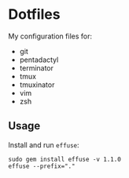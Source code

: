 Dotfiles
========

My configuration files for:

* git
* pentadactyl
* terminator
* tmux
* tmuxinator
* vim
* zsh

## Usage

Install and run `effuse`:

```
sudo gem install effuse -v 1.1.0
effuse --prefix="."
```
